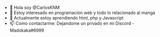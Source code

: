 - 👋 Hola soy @CarlosKNM
- 👀 Estoy interesado en programación web y todo lo relacionado al manga
- 🌱 Actualmente estoy aprendiendo html, php y Javascript
- 📫 Como contactarme: Dejandome un privado en mi Discord - Madokaka#6999

<!---
CarlosKNM/CarlosKNM is a ✨ special ✨ repository because its `README.md` (this file) appears on your GitHub profile.
You can click the Preview link to take a look at your changes.
--->
